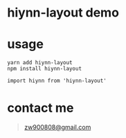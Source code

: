 # hiynn-layout demo

# usage

```
yarn add hiynn-layout
npm install hiynn-layout
```

```
import hiynn from 'hiynn-layout'
```

# contact me

> zw900808@gmail.com
